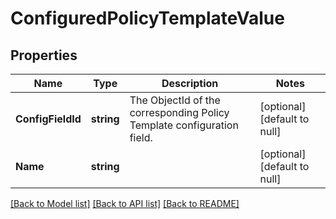 # ConfiguredPolicyTemplateValue

## Properties
Name | Type | Description | Notes
------------ | ------------- | ------------- | -------------
**ConfigFieldId** | **string** | The ObjectId of the corresponding Policy Template configuration field. | [optional] [default to null]
**Name** | **string** |  | [optional] [default to null]

[[Back to Model list]](../README.md#documentation-for-models) [[Back to API list]](../README.md#documentation-for-api-endpoints) [[Back to README]](../README.md)


